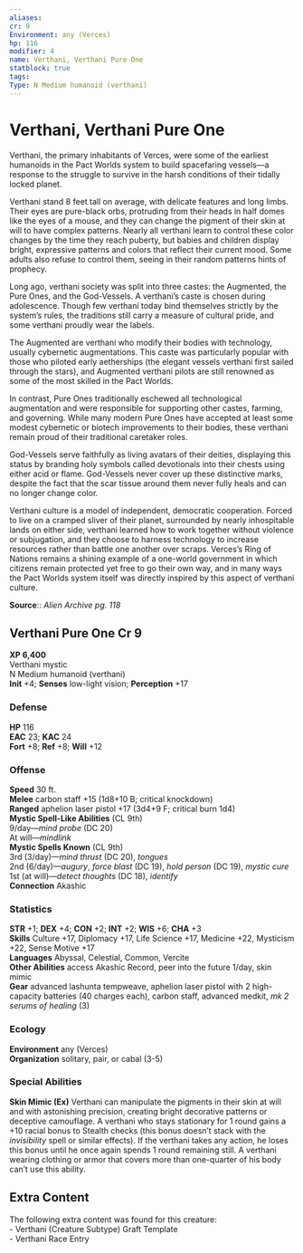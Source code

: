 ```yaml
---
aliases: 
cr: 9
Environment: any (Verces)  
hp: 116
modifier: 4
name: Verthani, Verthani Pure One
statblock: true
tags: 
Type: N Medium humanoid (verthani)  
---
```


# Verthani, Verthani Pure One

Verthani, the primary inhabitants of Verces, were some of the earliest humanoids in the Pact Worlds system to build spacefaring vessels—a response to the struggle to survive in the harsh conditions of their tidally locked planet.

Verthani stand 8 feet tall on average, with delicate features and long limbs. Their eyes are pure-black orbs, protruding from their heads in half domes like the eyes of a mouse, and they can change the pigment of their skin at will to have complex patterns. Nearly all verthani learn to control these color changes by the time they reach puberty, but babies and children display bright, expressive patterns and colors that reflect their current mood. Some adults also refuse to control them, seeing in their random patterns hints of prophecy.

Long ago, verthani society was split into three castes: the Augmented, the Pure Ones, and the God-Vessels. A verthani’s caste is chosen during adolescence. Though few verthani today bind themselves strictly by the system’s rules, the traditions still carry a measure of cultural pride, and some verthani proudly wear the labels.

The Augmented are verthani who modify their bodies with technology, usually cybernetic augmentations. This caste was particularly popular with those who piloted early aetherships (the elegant vessels verthani first sailed through the stars), and Augmented verthani pilots are still renowned as some of the most skilled in the Pact Worlds.

In contrast, Pure Ones traditionally eschewed all technological augmentation and were responsible for supporting other castes, farming, and governing. While many modern Pure Ones have accepted at least some modest cybernetic or biotech improvements to their bodies, these verthani remain proud of their traditional caretaker roles.

God-Vessels serve faithfully as living avatars of their deities, displaying this status by branding holy symbols called devotionals into their chests using either acid or flame. God-Vessels never cover up these distinctive marks, despite the fact that the scar tissue around them never fully heals and can no longer change color.

Verthani culture is a model of independent, democratic cooperation. Forced to live on a cramped sliver of their planet, surrounded by nearly inhospitable lands on either side, verthani learned how to work together without violence or subjugation, and they choose to harness technology to increase resources rather than battle one another over scraps. Verces’s Ring of Nations remains a shining example of a one-world government in which citizens remain protected yet free to go their own way, and in many ways the Pact Worlds system itself was directly inspired by this aspect of verthani culture.

**Source**:: _Alien Archive pg. 118_

## Verthani Pure One Cr 9

**XP 6,400**  
Verthani mystic  
N Medium humanoid (verthani)  
**Init** +4; **Senses** low-light vision; **Perception** +17  

### Defense

**HP** 116  
**EAC** 23; **KAC** 24  
**Fort** +8; **Ref** +8; **Will** +12  

### Offense

**Speed** 30 ft.  
**Melee** carbon staff +15 (1d8+10 B; critical knockdown)  
**Ranged** aphelion laser pistol +17 (3d4+9 F; critical burn 1d4)  
**Mystic Spell-Like Abilities** (CL 9th)  
9/day—_mind probe_ (DC 20)  
At will—_mindlink_  
**Mystic Spells Known** (CL 9th)  
3rd (3/day)—_mind thrust_ (DC 20), _tongues_  
2nd (6/day)—_augury_, _force blast_ (DC 19), _hold person_ (DC 19), _mystic cure_  
1st (at will)—_detect thoughts_ (DC 18), _identify_  
**Connection** Akashic

### Statistics

**STR** +1; **DEX** +4; **CON** +2; **INT** +2; **WIS** +6; **CHA** +3  
**Skills** Culture +17, Diplomacy +17, Life Science +17, Medicine +22, Mysticism +22, Sense Motive +17  
**Languages** Abyssal, Celestial, Common, Vercite  
**Other Abilities** access Akashic Record, peer into the future 1/day, skin mimic  
**Gear** advanced lashunta tempweave, aphelion laser pistol with 2 high-capacity batteries (40 charges each), carbon staff, advanced medkit, _mk 2 serums of healing_ (3)

### Ecology

**Environment** any (Verces)  
**Organization** solitary, pair, or cabal (3-5)

### Special Abilities

**Skin Mimic (Ex)** Verthani can manipulate the pigments in their skin at will and with astonishing precision, creating bright decorative patterns or deceptive camouflage. A verthani who stays stationary for 1 round gains a +10 racial bonus to Stealth checks (this bonus doesn’t stack with the _invisibility_ spell or similar effects). If the verthani takes any action, he loses this bonus until he once again spends 1 round remaining still. A verthani wearing clothing or armor that covers more than one-quarter of his body can’t use this ability.

## Extra Content

The following extra content was found for this creature:  
\- Verthani (Creature Subtype) Graft Template  
\- Verthani Race Entry
